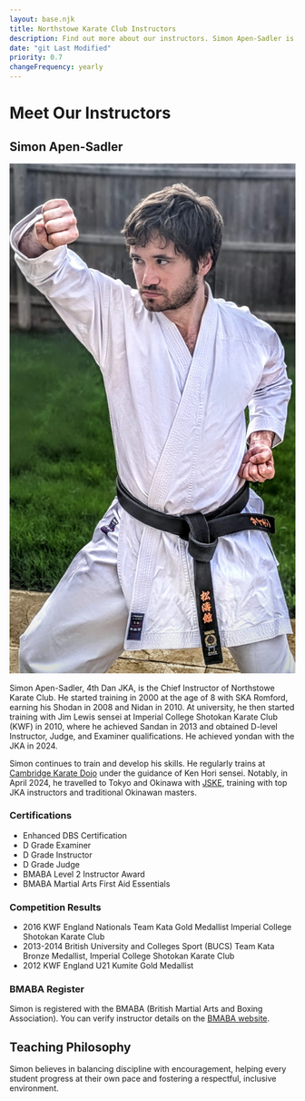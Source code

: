 ```yaml
---
layout: base.njk
title: Northstowe Karate Club Instructors
description: Find out more about our instructors. Simon Apen-Sadler is the Chief Instructor of Northstowe Karate Club and has over 20 years karate experience.
date: "git Last Modified"
priority: 0.7
changeFrequency: yearly
---
```

# Meet Our Instructors

## Simon Apen-Sadler
<img src="simon-apen-sadler.webp" alt="Simon Apen-Sadler performing rising block" class="img-fluid w-50 float-start p-3" sizes="50vw" loading="eager">

Simon Apen-Sadler, 4th Dan JKA, is the Chief Instructor of Northstowe Karate Club. He started training in 2000 at the age of 8 with SKA Romford, earning his Shodan in 2008 and Nidan in 2010. At university, he then started training with Jim Lewis sensei at Imperial College Shotokan Karate Club (KWF) in 2010, where he achieved Sandan in 2013 and obtained D-level Instructor, Judge, and Examiner qualifications. He achieved yondan with the JKA in 2024.

Simon continues to train and develop his skills. He regularly trains at [Cambridge Karate Dojo](https://cambridgekaratedojo.com) under the guidance of Ken Hori sensei. Notably, in April 2024, he travelled to Tokyo and Okinawa with [JSKE](https://jske.co.uk), training with top JKA instructors and traditional Okinawan masters.


### Certifications
  <ul class="overflow-hidden">
    <li>
      Enhanced DBS Certification
    </li>
    <li>
      D Grade Examiner
    </li>
    <li>
      D Grade Instructor
    </li>
    <li>
      D Grade Judge
    </li>
    <li>
      BMABA Level 2 Instructor Award
    </li>
    <li>
    BMABA Martial Arts First Aid Essentials
    </li>
  </ul>

### Competition Results
  <ul class="overflow-hidden">
    <li>
      2016 KWF England Nationals Team Kata Gold Medallist Imperial College Shotokan Karate Club
    </li>
    <li>
      2013-2014 British University and Colleges Sport (BUCS) Team Kata Bronze Medallist, Imperial College Shotokan Karate Club
    </li>
    <li>
      2012 KWF England U21 Kumite Gold Medallist
    </li>
  </ul>

### BMABA Register

Simon is registered with the BMABA (British Martial Arts and Boxing Association). You can verify instructor details on the [BMABA website](https://bmaba.org.uk/verify/).


## Teaching Philosophy

Simon believes in balancing discipline with encouragement, helping every student progress at their own pace and fostering a respectful, inclusive environment.
<script type="application/ld+json">
{
  "@context": "https://schema.org",
  "@type": "Person",
  "name": "Simon Apen-Sadler",
  "jobTitle": "Chief Instructor",
  "worksFor": {
    "@type": "Organization",
    "name": "Northstowe Karate Club",
    "url": "https://www.northstowekarate.com"
  },
  "url": "https://www.northstowekarate.com/instructors/",
  "image": "https://www.northstowekarate.com/instructors/simon-apen-sadler.webp",
  "description": "Simon Apen-Sadler is the Chief Instructor and founder of Northstowe Karate Club, a family friendly Shotokan dojo dedicated to inclusive, values-driven martial arts for all abilities.",
  "address": {
    "@type": "PostalAddress",
    "addressLocality": "Northstowe",
    "addressRegion": "Cambridgeshire",
    "addressCountry": "UK"
  },
  "knowsAbout": [
    "Shotokan Karate",
    "Martial Arts Instruction",
    "Inclusive Teaching",
  ]
}
</script>
